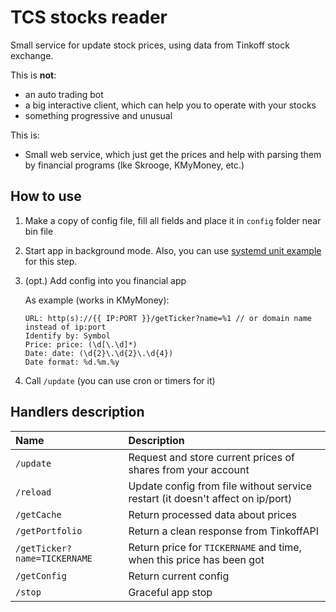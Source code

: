 # TCS stocks reader

Small service for update stock prices, using data from Tinkoff stock exchange.

This is **not**:

- an auto trading bot
- a big interactive client, which can help you to operate with your stocks
- something progressive and unusual

This is:

- Small web service, which just get the prices and help with parsing them by financial programs (lke Skrooge, KMyMoney, etc.)

## How to use

1. Make a copy of config file, fill all fields and place it in `config` folder near bin file
2. Start app in background mode. Also, you can use [systemd unit example](configs/sd_unit.service.example) for this step.
3. (opt.) Add config into you financial app

    As example (works in KMyMoney):
    ```
    URL: http(s)://{{ IP:PORT }}/getTicker?name=%1 // or domain name instead of ip:port
    Identify by: Symbol
    Price: price: (\d[\.\d]*)
    Date: date: (\d{2}\.\d{2}\.\d{4})
    Date format: %d.%m.%y
    ```

4. Call `/update` (you can use cron or timers for it)

## Handlers description

| Name | Description |
| :-- | :-- |
| `/update` | Request and store current prices of shares from your account |
| `/reload` | Update config from file without service restart (it doesn't affect on ip/port) |
| `/getCache` | Return processed data about prices |
| `/getPortfolio` | Return a clean response from TinkoffAPI |
| `/getTicker?name=TICKERNAME` | Return price for `TICKERNAME` and time, when this price has been got |
| `/getConfig` | Return current config |
| `/stop` | Graceful app stop |


